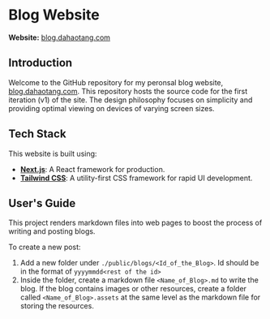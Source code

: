 # Blog Website

**Website:** [blog.dahaotang.com](https://blog.dahaotang.com)

## Introduction

Welcome to the GitHub repository for my peronsal blog website, [blog.dahaotang.com](https://blog.dahaotang.com). This repository hosts the source code for the first iteration (v1) of the site. The design philosophy focuses on simplicity and providing optimal viewing on devices of varying screen sizes.

## Tech Stack

This website is built using:

- **[Next.js](https://nextjs.org/)**: A React framework for production.
- **[Tailwind CSS](https://tailwindcss.com/)**: A utility-first CSS framework for rapid UI development.

## User's Guide

This project renders markdown files into web pages to boost the process of writing and posting blogs.

To create a new post:

1. Add a new folder under `./public/blogs/<Id_of_the_Blog>`. Id should be in the format of `yyyymmdd<rest of the id>`
2. Inside the folder, create a markdown file `<Name_of_Blog>.md` to write the blog. If the blog contains images or other resources, create a folder called `<Name_of_Blog>.assets` at the same level as the markdown file for storing the resources.
